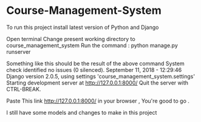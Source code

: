 # Course-Management-System 

To run this project install latest version of Python and Django 

Open terminal
Change present working directory to course_management_system 
Run the command : python manage.py runserver 

Something like this should be the result of the above command 
System check identified no issues (0 silenced).
September 11, 2018 - 12:29:46
Django version 2.0.5, using settings 'course_management_system.settings'
Starting development server at http://127.0.0.1:8000/
Quit the server with CTRL-BREAK.


Paste This link http://127.0.0.1:8000/ in your browser , You're good to go . 

I still have some models and changes to make in this project 
